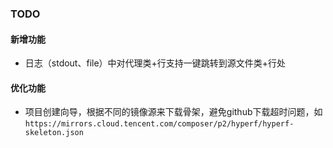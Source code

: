 ### TODO

#### 新增功能
* 日志（stdout、file）中对代理类+行支持一键跳转到源文件类+行处

#### 优化功能
* 项目创建向导，根据不同的镜像源来下载骨架，避免github下载超时问题，如`https://mirrors.cloud.tencent.com/composer/p2/hyperf/hyperf-skeleton.json`